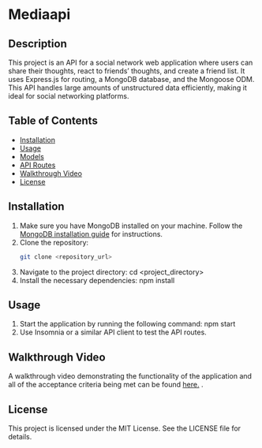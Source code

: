 # Mediaapi

## Description

This project is an API for a social network web application where users can share their thoughts, react to friends’ thoughts, and create a friend list. It uses Express.js for routing, a MongoDB database, and the Mongoose ODM. This API handles large amounts of unstructured data efficiently, making it ideal for social networking platforms.

## Table of Contents

- [Installation](#installation)
- [Usage](#usage)
- [Models](#models)
- [API Routes](#api-routes)
- [Walkthrough Video](#walkthrough-video)
- [License](#license)

## Installation

1. Make sure you have MongoDB installed on your machine. Follow the [MongoDB installation guide](https://coding-boot-camp.github.io/full-stack/mongodb/how-to-install-mongodb) for instructions.
2. Clone the repository:
   ```bash
   git clone <repository_url>
3. Navigate to the project directory:
cd <project_directory>
4. Install the necessary dependencies:
npm install

## Usage

1. Start the application by running the following command:
npm start
2. Use Insomnia or a similar API client to test the API routes.

## Walkthrough Video

A walkthrough video demonstrating the functionality of the application and all of the acceptance criteria being met can be found [here.](https://drive.google.com/file/d/1q3pCq3P5MQVF-VDZ5j5_LOfZhwtAg6Ca/view?usp=sharing)
.

## License

This project is licensed under the MIT License. See the LICENSE file for details.